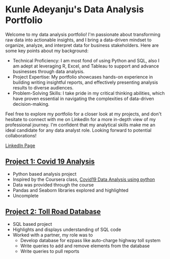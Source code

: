 # Kunle Adeyanju's Data Analysis Portfolio

Welcome to my data analysis portfolio! I'm passionate about transforming raw data into actionable insights, and I bring a data-driven mindset to organize, analyze, and interpret data for business stakeholders. Here are some key points about my background:

* Technical Proficiency: I am most fond of using Python and SQL, also I am adept at leveraging R, Excel, and Tableau to support and advance businesses through data analysis.
* Project Expertise: My portfolio showcases hands-on experience in building writing insightful reports, and effectively presenting analysis results to diverse audiences.
* Problem-Solving Skills: I take pride in my critical thinking abilities, which have proven essential in navigating the complexities of data-driven decision-making.

Feel free to explore my portfolio for a closer look at my projects, and don't hesitate to connect with me on LinkedIn for a more in-depth view of my professional journey. I'm confident that my analytical skills make me an ideal candidate for any data analyst role. Looking forward to potential collaborations!

[LinkedIn Page](https://www.linkedin.com/in/kunleadeyanju)



## [Project 1: Covid 19 Analysis](https://github.com/KunleAdeyanju/Covid19Analysis) 

* Python based analysis project
* Inspired by the Coursera class, [Covid19 Data Analysis using python](https://www.coursera.org/projects/covid19-data-analysis-using-python)
* Data was provided through the course
* Pandas and Seaborn libraries explored and highlighted
* Uncomplete 

## [Project 2: Toll Road Database](https://github.com/KunleAdeyanju/TollRoadDatabase) 

* SQL based project
* Highlights and displays understanding of SQL code
* Worked with a partner, my role was to 
    * Develop database for ezpass like auto-charge highway toll system
    * Write queries to add and remove elements from the database
    * Write queries to pull reports


